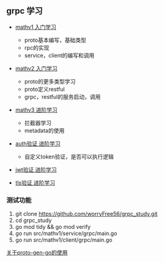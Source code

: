 ## grpc 学习


- [mathv1 入门学习](./src/mathv1/readme.md)
    - proto基本编写，基础类型
    - rpc的实现
    - service，client的编写和调用
- [mathv2 入门学习](./src/mathv2/readme.md)
    - proto的更多类型学习
    - proto定义restful
    - grpc，restful的服务启动，调用
- [mathv3 进阶学习](./src/mathv3/readme.md)
    - 拦截器学习
    - metadata的使用
- [auth验证 进阶学习](./src/auth/readme.md)
    - 自定义token验证，是否可以执行逻辑
- [jwt验证 进阶学习](./src/jwt/readme.md)

- [tls验证 进阶学习](./src/tls/readme.md) 


### 测试功能 
1. git clone https://github.com/worryFree56/grpc_study.git
2. cd grpc_study
3. go mod tidy && go mod verify
4. go run src/mathv1/service/grpc/main.go  
5. go run src/mathv1/client/grpc/main.go


[关于proto-gen-go的使用](https://blog.csdn.net/Little_Ji/article/details/129039912)